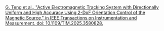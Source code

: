 [G. Teng et al., "Active Electromagnetic Tracking System with Directionally Uniform and High Accuracy Using 2-DoF Orientation Control of the Magnetic Source," in IEEE Transactions on Instrumentation and Measurement, doi: 10.1109/TIM.2025.3580828. ](https://ieeexplore.ieee.org/document/11040014)
